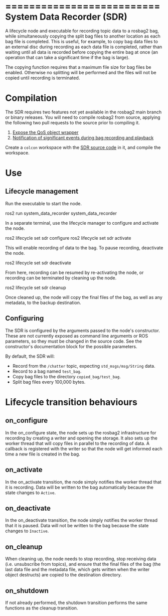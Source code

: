 ==========================
System Data Recorder (SDR)
==========================

A lifecycle node and executable for recording topic data to a rosbag2 bag, while simultaneously copying the split bag files to another location as each bag file is completed.
This is useful, for example, to copy bag data files to an external disc during recording as each data file is completed, rather than waiting until all data is recorded before copying the entire bag at once (an operation that can take a significant time if the bag is large).

The copying function requires that a maximum file size for bag files be enabled.
Otherwise no splitting will be performed and the files will not be copied until recording is terminated.


Compilation
===========

The SDR requires two features not yet available in the rosbag2 main branch or binary releases.
You will need to compile rosbag2 from source, applying the following two pull requests to the source prior to compiling it.

1. [Expose the QoS object wrapper](https://github.com/ros2/rosbag2/pull/910)
2. [Notification of significant events during bag recording and playback](https://github.com/ros2/rosbag2/pull/908)

Create a `colcon` workspace with the [SDR source code](https://github.com/osrf/system_data_recorder) in it, and compile the workspace.


Use
===

Lifecycle management
--------------------

Run the executable to start the node.

  ros2 run system_data_recorder system_data_recorder

In a separate terminal, use the lifecycle manager to configure and activate the node.

  ros2 lifecycle set sdr configure
  ros2 lifecycle set sdr activate

This will enable recording of data to the bag.
To pause recording, deactivate the node.

  ros2 lifecycle set sdr deactivate

From here, recording can be resumed by re-activating the node, or recording can be terminated by cleaning up the node.

  ros2 lifecycle set sdr cleanup

Once cleaned up, the node will copy the final files of the bag, as well as any metadata, to the backup destination.

Configuring
-----------

The SDR is configured by the arguments passed to the node's constructor.
These are not currently exposed as command line arguments or ROS parameters, so they must be changed in the source code.
See the constructor's documentation block for the possible parameters.

By default, the SDR will:

- Record from the `/chatter` topic, expecting `std_msgs/msg/String` data.
- Record to a bag named `test_bag`.
- Copy bag files to the directory `copied_bag/test_bag`.
- Split bag files every 100,000 bytes.


Lifecycle transition behaviours
===============================

on_configure
------------

In the on_configure state, the node sets up the rosbag2 infrastructure for
recording by creating a writer and opening the storage. It also sets up the
worker thread that will copy files in parallel to the recording of data. A
callback is registered with the writer so that the node will get informed each
time a new file is created in the bag.

on_activate
-----------

In the on_activate transition, the node simply notifies the worker thread that
it is recording. Data will be written to the bag automatically because the
state changes to `Active`.

on_deactivate
-------------

In the on_deactivate transition, the node simply notifies the worker thread
that it is paused. Data will not be written to the bag because the state
changes to `Inactive`.

on_cleanup
----------

When cleaning up, the node needs to stop recording, stop receiving data (i.e.
unsubscribe from topics), and ensure that the final files of the bag (the last
data file and the metadata file, which gets written when the writer object
destructs) are copied to the destination directory.

on_shutdown
-----------

If not already performed, the shutdown transition performs the same functions
as the cleanup transition.
